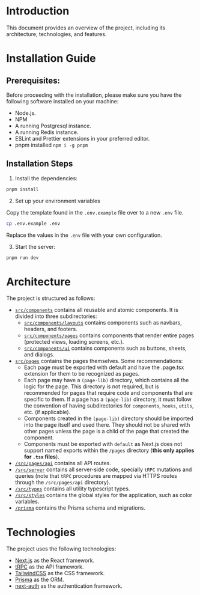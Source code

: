 # Introduction

This document provides an overview of the project, including its architecture, technologies, and features.

# Installation Guide

## Prerequisites:

Before proceeding with the installation, please make sure you have the following software installed on your machine:

- Node.js.
- NPM
- A running Postgresql instance.
- A running Redis instance.
- ESLint and Prettier extensions in your preferred editor.
- pnpm installed `npm i -g pnpm`

## Installation Steps

1. Install the dependencies:

```bash
pnpm install
```

2. Set up your environment variables

Copy the template found in the `.env.example` file over to a new `.env` file.

```bash
cp .env.example .env
```

Replace the values in the `.env` file with your own configuration.

3. Start the server:

```bash
pnpm run dev
```

# Architecture

The project is structured as follows:

- [`src/components`](./src/components) contains all reusable and atomic components. It is divided into three subdirectories:
  - [`src/components/layouts`](./src/components/layouts) contains components such as navbars, headers, and footers.
  - [`src/components/pages`](./src/components/pages) contains components that render entire pages (protected views, loading screens, etc.).
  - [`src/components/ui`](./src/components/ui) contains components such as buttons, sheets, and dialogs.
- [`src/pages`](./src/pages) contains the pages themselves. Some recommendations:
  - Each page must be exported with default and have the .page.tsx extension for them to be recognized as pages.
  - Each page may have a `(page-lib)` directory, which contains all the logic for the page. This directory is not required, but is recommended for pages that require code and components that are specific to them. If a page has a `(page-lib)` directory, it must follow the convention of having subdirectories for `components`, `hooks`, `utils`, etc. (if applicable).
  - Components created in the `(page-lib)` directory should be imported into the page itself and used there. They should not be shared with other pages unless the page is a child of the page that created the component.
  - Components must be exported with `default` as Next.js does not support named exports within the `/pages` directory (**this only applies for `.tsx` files**).
- [`/src/pages/api`](./src/pages/api) contains all API routes.
- [`/src/server`](./src/server) contains all server-side code, specially `tRPC` mutations and queries (note that `tRPC` procedures are mapped via HTTPS routes through the `/src/pages/api` directory).
- [`/src/types`](src/lib/types) contains all utility typescript types.
- [`/src/styles`](./src/styles) contains the global styles for the application, such as color variables.
- [`/prisma`](./prisma) contains the Prisma schema and migrations.

# Technologies

The project uses the following technologies:

- [Next.js](https://nextjs.org/) as the React framework.
- [tRPC](https://trpc.io/) as the API framework.
- [TailwindCSS](https://tailwindcss.com/) as the CSS framework.
- [Prisma](https://www.prisma.io/) as the ORM.
- [next-auth](https://next-auth.js.org/) as the authentication framework.
